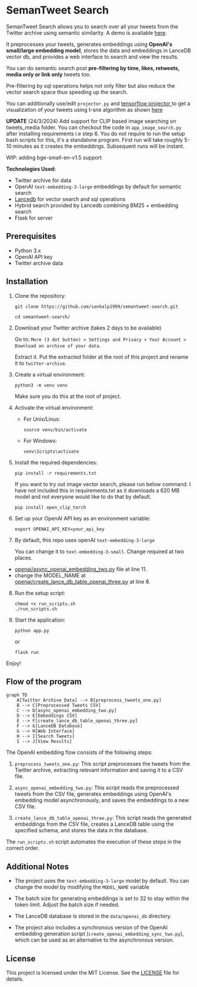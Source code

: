 # SemanTweet Search

SemanTweet Search allows you to search over all your tweets from the Twitter archive using semantic similarity. A demo is available [here](https://x.com/dejavucoder/status/1770159894143946966?s=20).

It preprocesses your tweets, generates embeddings using **OpenAI's small/large embedding model**, stores the data and embeddings in LanceDB vector db, and provides a web interface to search and view the results.

You can do semantic search post **pre-filtering by time, likes, retweets, media only or link only** tweets too. 

Pre-filtering by sql operations helps not only filter but also reduce the vector search space thus speeding up the search.

You can additionally use/edit `projector.py` and [tensorflow projector ](https://projector.tensorflow.org/)to get a visualization of your tweets using t-sne algorithm as shown [here](https://x.com/dejavucoder/status/1771510768053186910?s=20)

**UPDATE** (24/3/2024)
Add support for CLIP based image searching on tweets_media folder. You can checkout the code in `app_image_search.py` after installing requirements
i.e step 6. You do not require to run the setup bash scripts for this, it's a standalone program. First run will take
roughly 5-10 minutes as it creates the embeddings. Subsequent runs will be instant.

WIP: adding bge-small-en-v1.5 support

**Technologies Used:**
- Twitter archive for data
- OpenAI `text-embedding-3-large` embeddings by default for semantic search
- [Lancedb](https://lancedb.com/) for vector search and sql operations
- Hybrid search provided by Lancedb combining BM25 + embedding search
- Flask for server


## Prerequisites

- Python 3.x
- OpenAI API key
- Twitter archive data

## Installation

1. Clone the repository:

   ```
   git clone https://github.com/sankalp1999/semantweet-search.git
   ```

   ```
   cd semantweet-search/
   ```

2. Download your Twitter archive (takes 2 days to be available)

   Go to: `More (3 dot button) > Settings and Privacy > Your Account > Download an archive of your data`.

   Extract it. Put the extracted folder at the root of this project and rename it to `twitter-archive`.

3. Create a virtual environment:

   ```
   python3 -m venv venv
   ```

   Make sure you do this at the root of project.
4. Activate the virtual environment:

   - For Unix/Linux:
     ```
     source venv/bin/activate
     ```
   - For Windows:
     ```
     venv\Scripts\activate
     ```

5. Install the required dependencies:

   ```
   pip install -r requirements.txt
   ```

   If you want to try out image vector search, please run below command. I have not included this in requirements.txt as it downloads
   a 620 MB model and not everyone would like to do that by default.
   ```
   pip install open_clip_torch
   ```
6. Set up your OpenAI API key as an environment variable:

   ```
   export OPENAI_API_KEY=your_api_key
   ```

7. By default, this repo uses openAI `text-embedding-3-large`

   You can change it to `text-embedding-3-small`. Change required at two places. 
- [openai/async_openai_embedding_two.py](openai/async_openai_embedding_two.py) file at line 11.
- change the MODEL_NAME at [openai/create_lance_db_table_openai_three.py](openai/create_lance_db_table_openai_three.py) at line 8.

8. Run the setup script:

   ```
   chmod +x run_scripts.sh
   ./run_scripts.sh
   ```

9. Start the application:

   ```
   python app.py
   ```
   or
   ```
   flask run
   ```

Enjoy!

## Flow of the program

```mermaid
graph TD
    A[Twitter Archive Data] --> B[preprocess_tweets_one.py]
    B --> C[Preprocessed Tweets CSV]
    C --> D[async_openai_embedding_two.py]
    D --> E[Embeddings CSV]
    E --> F[create_lance_db_table_openai_three.py]
    F --> G[LanceDB Database]
    G --> H[Web Interface]
    H --> I[Search Tweets]
    I --> J[View Results]
```


The OpenAI embedding flow consists of the following steps:

1. `preprocess_tweets_one.py`: This script preprocesses the tweets from the Twitter archive, extracting relevant information and saving it to a CSV file.

2. `async_openai_embedding_two.py`: This script reads the preprocessed tweets from the CSV file, generates embeddings using OpenAI's embedding model asynchronously, and saves the embeddings to a new CSV file.

3. `create_lance_db_table_openai_three.py`: This script reads the generated embeddings from the CSV file, creates a LanceDB table using the specified schema, and stores the data in the database.

The `run_scripts.sh` script automates the execution of these steps in the correct order.

## Additional Notes

- The project uses the `text-embedding-3-large` model by default. You can change the model by modifying the `MODEL_NAME` variable 

- The batch size for generating embeddings is set to 32 to stay within the token limit. Adjust the batch size if needed.

- The LanceDB database is stored in the `data/openai_db` directory.

- The project also includes a synchronous version of the OpenAI embedding generation script (`create_openai_embedding_sync_two.py`), which can be used as an alternative to the asynchronous version.

## License

This project is licensed under the MIT License. See the [LICENSE](LICENSE) file for details.